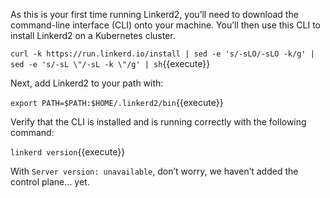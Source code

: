 As this is your first time running Linkerd2, you’ll need to download the command-line interface (CLI) onto your machine. You’ll then use this CLI to install Linkerd2 on a Kubernetes cluster.

`curl -k https://run.linkerd.io/install | sed -e 's/-sLO/-sLO -k/g' | sed -e 's/-sL \"/-sL -k \"/g' | sh`{{execute}}

Next, add Linkerd2 to your path with:

`export PATH=$PATH:$HOME/.linkerd2/bin`{{execute}}

Verify that the CLI is installed and is running correctly with the following command:

`linkerd version`{{execute}}

With `Server version: unavailable`, don’t worry, we haven’t added the control plane… yet.
